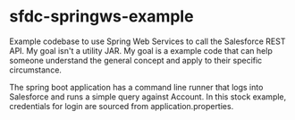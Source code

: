 sfdc-springws-example
=====================

Example codebase to use Spring Web Services to call the Salesforce REST API.  My goal isn't a utility JAR.  My goal is a example code that can help someone understand the general concept and apply to their specific circumstance.

The spring boot application has a command line runner that logs into Salesforce and runs a simple query against Account.  In this stock example, credentials for login are sourced from application.properties.
